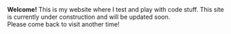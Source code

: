 <html lang="en"><head>
<b>Welcome!</b>
This is my website where I test and play with code stuff. This site is currently under construction and will be updated soon. <br>
Please come back to visit another time!
